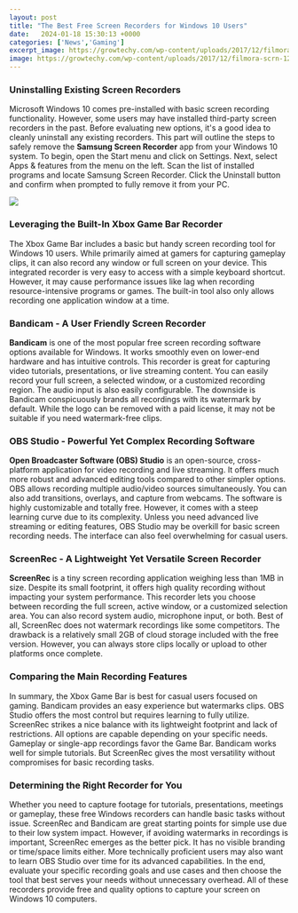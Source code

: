 ```yaml
---
layout: post
title: "The Best Free Screen Recorders for Windows 10 Users"
date:   2024-01-18 15:30:13 +0000
categories: ['News','Gaming']
excerpt_image: https://growtechy.com/wp-content/uploads/2017/12/filmora-scrn-12.jpg
image: https://growtechy.com/wp-content/uploads/2017/12/filmora-scrn-12.jpg
---
```


### Uninstalling Existing Screen Recorders
Microsoft Windows 10 comes pre-installed with basic screen recording functionality. However, some users may have installed third-party screen recorders in the past. Before evaluating new options, it's a good idea to cleanly uninstall any existing recorders.
This part will outline the steps to safely remove the **Samsung Screen Recorder** app from your Windows 10 system. To begin, open the Start menu and click on Settings. Next, select Apps & features from the menu on the left. Scan the list of installed programs and locate Samsung Screen Recorder. Click the Uninstall button and confirm when prompted to fully remove it from your PC.

![](https://cdn.atomisystems.com/uploads/2017/02/bandicam.png)
### Leveraging the Built-In Xbox Game Bar Recorder 
The Xbox Game Bar includes a basic but handy screen recording tool for Windows 10 users. While primarily aimed at gamers for capturing gameplay clips, it can also record any window or full screen on your device. 
This integrated recorder is very easy to access with a simple keyboard shortcut. However, it may cause performance issues like lag when recording resource-intensive programs or games. The built-in tool also only allows recording one application window at a time.
### Bandicam - A User Friendly Screen Recorder
**Bandicam** is one of the most popular free screen recording software options available for Windows. It works smoothly even on lower-end hardware and has intuitive controls. 
This recorder is great for capturing video tutorials, presentations, or live streaming content. You can easily record your full screen, a selected window, or a customized recording region. The audio input is also easily configurable.
The downside is Bandicam conspicuously brands all recordings with its watermark by default. While the logo can be removed with a paid license, it may not be suitable if you need watermark-free clips.
### OBS Studio - Powerful Yet Complex Recording Software  
**Open Broadcaster Software (OBS) Studio** is an open-source, cross-platform application for video recording and live streaming. It offers much more robust and advanced editing tools compared to other simpler options.
OBS allows recording multiple audio/video sources simultaneously. You can also add transitions, overlays, and capture from webcams. The software is highly customizable and totally free. However, it comes with a steep learning curve due to its complexity. 
Unless you need advanced live streaming or editing features, OBS Studio may be overkill for basic screen recording needs. The interface can also feel overwhelming for casual users.
### ScreenRec - A Lightweight Yet Versatile Screen Recorder  
**ScreenRec** is a tiny screen recording application weighing less than 1MB in size. Despite its small footprint, it offers high quality recording without impacting your system performance.
This recorder lets you choose between recording the full screen, active window, or a customized selection area. You can also record system audio, microphone input, or both. Best of all, ScreenRec does not watermark recordings like some competitors.
The drawback is a relatively small 2GB of cloud storage included with the free version. However, you can always store clips locally or upload to other platforms once complete.
### Comparing the Main Recording Features
In summary, the Xbox Game Bar is best for casual users focused on gaming. Bandicam provides an easy experience but watermarks clips. OBS Studio offers the most control but requires learning to fully utilize. ScreenRec strikes a nice balance with its lightweight footprint and lack of restrictions.
All options are capable depending on your specific needs. Gameplay or single-app recordings favor the Game Bar. Bandicam works well for simple tutorials. But ScreenRec gives the most versatility without compromises for basic recording tasks.
### Determining the Right Recorder for You
Whether you need to capture footage for tutorials, presentations, meetings or gameplay, these free Windows recorders can handle basic tasks without issue. ScreenRec and Bandicam are great starting points for simple use due to their low system impact.
However, if avoiding watermarks in recordings is important, ScreenRec emerges as the better pick. It has no visible branding or time/space limits either. More technically proficient users may also want to learn OBS Studio over time for its advanced capabilities.
In the end, evaluate your specific recording goals and use cases and then choose the tool that best serves your needs without unnecessary overhead. All of these recorders provide free and quality options to capture your screen on Windows 10 computers.